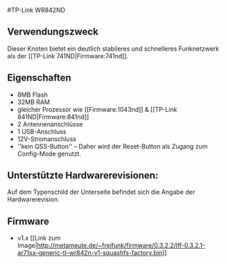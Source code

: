 #TP-Link WR842ND

## Verwendungszweck
Dieser Knoten bietet ein deutlich stabileres und schnelleres Funknetzwerk als der  [[TP-Link 741ND|Firmware:741nd]].

## Eigenschaften
* 8MB Flash
* 32MB RAM
* gleicher Prozessor wie [[Firmware:1043nd]] & [[TP-Link 841ND|Firmware:841nd]]
* 2 Antennenanschlüsse
* 1 USB-Anschluss
* 12V-Stromanschluss
* ''kein QSS-Button'' – Daher wird der Reset-Button als Zugang zum Config-Mode genutzt.

## Unterstützte Hardwarerevisionen:
Auf dem Typenschild der Unterseite befindet sich die Angabe der Hardwarerevision.

## Firmware

* v1.x [[Link zum Image|http://metameute.de/~freifunk/firmware/0.3.2.2/lff-0.3.2.1-ar71xx-generic-tl-wr842n-v1-squashfs-factory.bin]]

